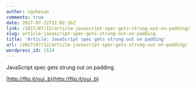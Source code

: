 ```yaml
---
author: vguhesan
comments: true
date: 2017-07-12T21:02:16Z
link: /2017/07/12/article-javascript-spec-gets-strung-out-on-padding/
slug: article-javascript-spec-gets-strung-out-on-padding
title: 'Article: JavaScript spec gets strung out on padding'
url: /2017/07/12/article-javascript-spec-gets-strung-out-on-padding/
wordpress_id: 1524
---
```


JavaScript spec gets strung out on padding

[http://flip.it/oui..b](http://flip.it/oui..b)
